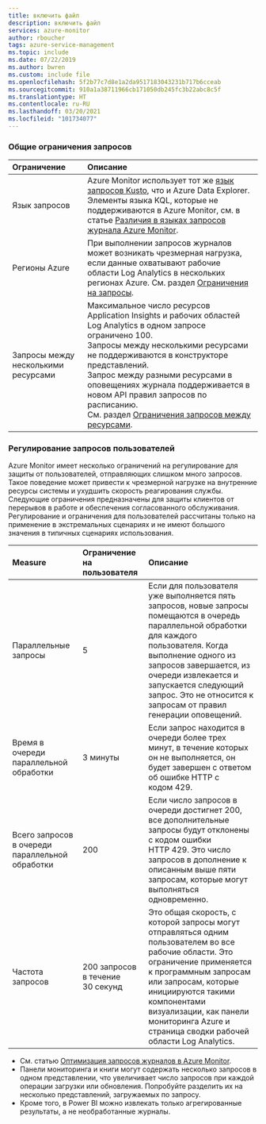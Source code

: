 ```yaml
---
title: включить файл
description: включить файл
services: azure-monitor
author: rboucher
tags: azure-service-management
ms.topic: include
ms.date: 07/22/2019
ms.author: bwren
ms.custom: include file
ms.openlocfilehash: 5f2b77c7d8e1a2da9517183043231b717b6cceab
ms.sourcegitcommit: 910a1a38711966cb171050db245fc3b22abc8c5f
ms.translationtype: HT
ms.contentlocale: ru-RU
ms.lasthandoff: 03/20/2021
ms.locfileid: "101734077"
---
```

### <a name="general-query-limits"></a>Общие ограничения запросов

| Ограничение | Описание |
|:---|:---|
| Язык запросов | Azure Monitor использует тот же [язык запросов Kusto](/azure/kusto/query/), что и Azure Data Explorer. Элементы языка KQL, которые не поддерживаются в Azure Monitor, см. в статье [Различия в языках запросов журнала Azure Monitor](/azure/data-explorer/kusto/query/). |
| Регионы Azure | При выполнении запросов журналов может возникать чрезмерная нагрузка, если данные охватывают рабочие области Log Analytics в нескольких регионах Azure. См. раздел [Ограничения на запросы](../articles/azure-monitor/logs/scope.md#query-scope-limits). |
| Запросы между несколькими ресурсами | Максимальное число ресурсов Application Insights и рабочих областей Log Analytics в одном запросе ограничено 100.<br>Запросы между несколькими ресурсами не поддерживаются в конструкторе представлений.<br>Запрос между разными ресурсами в оповещениях журнала поддерживается в новом API правил запросов по расписанию.<br>См. раздел [Ограничения запросов между ресурсами](../articles/azure-monitor/logs/cross-workspace-query.md#cross-resource-query-limits). |

### <a name="user-query-throttling"></a>Регулирование запросов пользователей
Azure Monitor имеет несколько ограничений на регулирование для защиты от пользователей, отправляющих слишком много запросов. Такое поведение может привести к чрезмерной нагрузке на внутренние ресурсы системы и ухудшить скорость реагирования службы. Следующие ограничения предназначены для защиты клиентов от перерывов в работе и обеспечения согласованного обслуживания. Регулирование и ограничения для пользователей рассчитаны только на применение в экстремальных сценариях и не имеют большого значения в типичных сценариях использования.


| Measure | Ограничение на пользователя | Описание |
|:---|:---|:---|
| Параллельные запросы | 5 | Если для пользователя уже выполняется пять запросов, новые запросы помещаются в очередь параллельной обработки для каждого пользователя. Когда выполнение одного из запросов завершается, из очереди извлекается и запускается следующий запрос. Это не относится к запросам от правил генерации оповещений.
| Время в очереди параллельной обработки | 3 минуты | Если запрос находится в очереди более трех минут, в течение которых он не выполняется, он будет завершен с ответом об ошибке HTTP с кодом 429. |
| Всего запросов в очереди параллельной обработки | 200 | Если число запросов в очереди достигнет 200, все дополнительные запросы будут отклонены с кодом ошибки HTTP 429. Это число запросов в дополнение к описанным выше пяти запросам, которые могут выполняться одновременно. |
| Частота запросов | 200 запросов в течение 30 секунд | Это общая скорость, с которой запросы могут отправляться одним пользователем во все рабочие области.  Это ограничение применяется к программным запросам или запросам, которые инициируются такими компонентами визуализации, как панели мониторинга Azure и страница сводки рабочей области Log Analytics. |

- См. статью [Оптимизация запросов журналов в Azure Monitor](../articles/azure-monitor/logs/query-optimization.md).
- Панели мониторинга и книги могут содержать несколько запросов в одном представлении, что увеличивает число запросов при каждой операции загрузки или обновления. Попробуйте разделить их на несколько представлений, загружаемых по запросу. 
- Кроме того, в Power BI можно извлекать только агрегированные результаты, а не необработанные журналы.